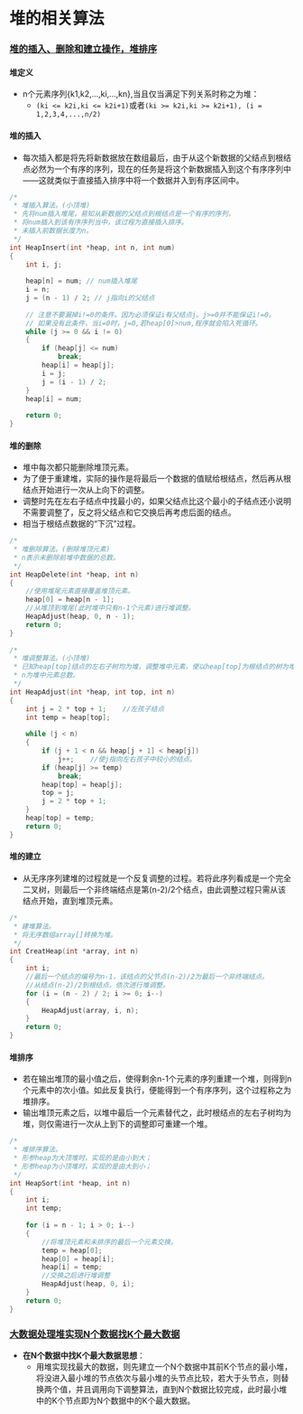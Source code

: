 # 堆的相关算法 

### [堆的插入、删除和建立操作，堆排序](http://www.cnblogs.com/Camilo/p/3904899.html)

#### 堆定义

- n个元素序列{k1,k2,...,ki,...,kn},当且仅当满足下列关系时称之为堆：
  - `(ki <= k2i,ki <= k2i+1)`或者`(ki >= k2i,ki >= k2i+1), (i = 1,2,3,4,...,n/2)`

#### 堆的插入

- 每次插入都是将先将新数据放在数组最后，由于从这个新数据的父结点到根结点必然为一个有序的序列，现在的任务是将这个新数据插入到这个有序序列中——这就类似于直接插入排序中将一个数据并入到有序区间中。

```c++
/*
 * 堆插入算法。(小顶堆)
 * 先将num插入堆尾，易知从新数据的父结点到根结点是一个有序的序列，
 * 将num插入到该有序序列当中，该过程为直接插入排序。
 * 未插入前数据长度为n。
 */
int HeapInsert(int *heap, int n, int num)
{
    int i, j;
 
    heap[n] = num; // num插入堆尾
    i = n;
    j = (n - 1) / 2; // j指向i的父结点
     
    // 注意不要漏掉i!=0的条件。因为必须保证i有父结点j。j>=0并不能保证i!=0。
    // 如果没有此条件，当i=0时，j=0,若heap[0]>num,程序就会陷入死循环。
    while (j >= 0 && i != 0)
    {
        if (heap[j] <= num)
            break;
        heap[i] = heap[j];
        i = j;
        j = (i - 1) / 2;
    }
    heap[i] = num;
 
    return 0;
}
```

#### 堆的删除

- 堆中每次都只能删除堆顶元素。
- 为了便于重建堆，实际的操作是将最后一个数据的值赋给根结点，然后再从根结点开始进行一次从上向下的调整。
- 调整时先在左右子结点中找最小的，如果父结点比这个最小的子结点还小说明不需要调整了，反之将父结点和它交换后再考虑后面的结点。
- 相当于根结点数据的“下沉”过程。

```c++
/*
 * 堆删除算法。(删除堆顶元素)
 * n表示未删除前堆中数据的总数。
 */
int HeapDelete(int *heap, int n)
{
    //使用堆尾元素直接覆盖堆顶元素。
    heap[0] = heap[n - 1];
    //从堆顶到堆尾(此时堆中只有n-1个元素)进行堆调整。
    HeapAdjust(heap, 0, n - 1);
    return 0;
}
 
/*
 * 堆调整算法。(小顶堆)
 * 已知heap[top]结点的左右子树均为堆，调整堆中元素，使以heap[top]为根结点的树为堆。
 * n为堆中元素总数。
 */
int HeapAdjust(int *heap, int top, int n)
{
    int j = 2 * top + 1;    //左孩子结点
    int temp = heap[top];
 
    while (j < n)
    {
        if (j + 1 < n && heap[j + 1] < heap[j])
            j++;    //使j指向左右孩子中较小的结点。
        if (heap[j] >= temp)
            break;
        heap[top] = heap[j];
        top = j;
        j = 2 * top + 1;
    }
    heap[top] = temp;
    return 0;
}
```

#### 堆的建立

- 从无序序列建堆的过程就是一个反复调整的过程。若将此序列看成是一个完全二叉树，则最后一个非终端结点是第(n-2)/2个结点，由此调整过程只需从该结点开始，直到堆顶元素。

```c++
/*
 * 建堆算法。
 * 将无序数组array[]转换为堆。
 */
int CreatHeap(int *array, int n)
{
    int i;
    //最后一个结点的编号为n-1，该结点的父节点(n-2)/2为最后一个非终端结点。
    //从结点(n-2)/2到根结点，依次进行堆调整。
    for (i = (n - 2) / 2; i >= 0; i--)
    {
        HeapAdjust(array, i, n);
    }
    return 0;
}
```

#### 堆排序

- 若在输出堆顶的最小值之后，使得剩余n-1个元素的序列重建一个堆，则得到n个元素中的次小值。如此反复执行，便能得到一个有序序列，这个过程称之为堆排序。
- 输出堆顶元素之后，以堆中最后一个元素替代之，此时根结点的左右子树均为堆，则仅需进行一次从上到下的调整即可重建一个堆。

```c++
/*
 * 堆排序算法。
 * 形参heap为大顶堆时，实现的是由小到大；
 * 形参heap为小顶堆时，实现的是由大到小；
 */
int HeapSort(int *heap, int n)
{
    int i;
    int temp;
 
    for (i = n - 1; i > 0; i--)
    {
        //将堆顶元素和未排序的最后一个元素交换。
        temp = heap[0];
        heap[0] = heap[i];
        heap[i] = temp;
        //交换之后进行堆调整
        HeapAdjust(heap, 0, i);
    }
    return 0;
}
```

### [大数据处理堆实现N个数据找K个最大数据](http://blog.csdn.net/L_XRUI/article/details/53955872)

- **在N个数据中找K个最大数据思想**：
  - 用堆实现找最大的数据，则先建立一个N个数据中其前K个节点的最小堆，将没进入最小堆的节点依次与最小堆的头节点比较，若大于头节点，则替换两个值，并且调用向下调整算法，直到N个数据比较完成，此时最小堆中的K个节点即为N个数据中的K个最大数据。